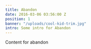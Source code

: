 ```yaml
---
title: Abandon
date: 2016-03-06 03:56:00 Z
position: 1
banner: "/uploads/cool-kid-trim.jpg"
intro: Some intro for Abandon
---
```


Content for abandon